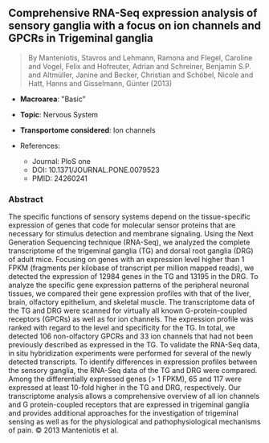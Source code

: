 ## Comprehensive RNA-Seq expression analysis of sensory ganglia with a focus on ion channels and GPCRs in Trigeminal ganglia

> By Manteniotis, Stavros and Lehmann, Ramona and Flegel, Caroline and Vogel, Felix and Hofreuter, Adrian and Schreiner, Benjamin S.P. and Altmüller, Janine and Becker, Christian and Schöbel, Nicole and Hatt, Hanns and Gisselmann, Günter (2013)

- **Macroarea**: "Basic"
- **Topic**: Nervous System
- **Transportome considered**: Ion channels

- References:
  - Journal: PloS one
  - DOI: 10.1371/JOURNAL.PONE.0079523
  - PMID: 24260241

### Abstract

The specific functions of sensory systems depend on the tissue-specific expression of genes that code for molecular sensor proteins that are necessary for stimulus detection and membrane signaling. Using the Next Generation Sequencing technique (RNA-Seq), we analyzed the complete transcriptome of the trigeminal ganglia (TG) and dorsal root ganglia (DRG) of adult mice. Focusing on genes with an expression level higher than 1 FPKM (fragments per kilobase of transcript per million mapped reads), we detected the expression of 12984 genes in the TG and 13195 in the DRG. To analyze the specific gene expression patterns of the peripheral neuronal tissues, we compared their gene expression profiles with that of the liver, brain, olfactory epithelium, and skeletal muscle. The transcriptome data of the TG and DRG were scanned for virtually all known G-protein-coupled receptors (GPCRs) as well as for ion channels. The expression profile was ranked with regard to the level and specificity for the TG. In total, we detected 106 non-olfactory GPCRs and 33 ion channels that had not been previously described as expressed in the TG. To validate the RNA-Seq data, in situ hybridization experiments were performed for several of the newly detected transcripts. To identify differences in expression profiles between the sensory ganglia, the RNA-Seq data of the TG and DRG were compared. Among the differentially expressed genes (> 1 FPKM), 65 and 117 were expressed at least 10-fold higher in the TG and DRG, respectively. Our transcriptome analysis allows a comprehensive overview of all ion channels and G protein-coupled receptors that are expressed in trigeminal ganglia and provides additional approaches for the investigation of trigeminal sensing as well as for the physiological and pathophysiological mechanisms of pain. © 2013 Manteniotis et al.
